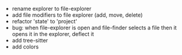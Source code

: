 - rename explorer to file-explorer
- add file modifiers to file explorer (add, move, delete)
- refactor 'state' to 'project'
- bug: when file-explorer is open and file-finder selects a file then it opens it in the explorer, deflect it
- add tree-sitter
- add colors
